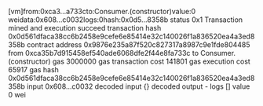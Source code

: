 
[vm]from:0xca3...a733cto:Consumer.(constructor)value:0 weidata:0x608...c0032logs:0hash:0x0d5...8358b
 status 	0x1 Transaction mined and execution succeed
 transaction hash 	0x0d561dfaca38cc6b2458e9cefe6e85414e32c140026f1a836520ea4a3ed8358b
 contract address 	0x9876e235a87f520c827317a8987c9e1fde804485
 from 	0xca35b7d915458ef540ade6068dfe2f44e8fa733c
 to 	Consumer.(constructor)
 gas 	3000000 gas 
 transaction cost 	141801 gas 
 execution cost 	65917 gas 
 hash 	0x0d561dfaca38cc6b2458e9cefe6e85414e32c140026f1a836520ea4a3ed8358b
 input 	0x608...c0032
 decoded input 	{}
 decoded output 	 - 
 logs 	[]
 value 	0 wei 
